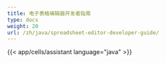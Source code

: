 ```yaml
---
title: 电子表格编辑器开发者指南
type: docs
weight: 20
url: /zh/java/spreadsheet-editor-developer-guide/
---
```



{{< app/cells/assistant language="java" >}}
